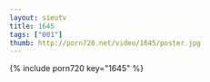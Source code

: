 ```yaml
--- 
layout: sieutv
title: 1645
tags: ["001"]
thumb: http://porn720.net/video/1645/poster.jpg
---
```

{% include porn720 key="1645" %} 
